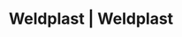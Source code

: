 ---
Link: "file:/Users/vinayakpatel/Downloads/www.weldplast.cz/eshop_products_compare/add/eshop-products-variant32"
product_name: "null"
product_id: "null"
title: "Weldplast | Weldplast"
product_desc: ""
product_specs: ""
product_downloads: ""
href: ""
accessories: ""
similar_products: ""
---